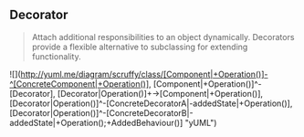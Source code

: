 ## Decorator

>Attach additional responsibilities to an object dynamically. Decorators provide a flexible alternative to subclassing for extending functionality.

![](http://yuml.me/diagram/scruffy/class/[Component|+Operation()]-^[ConcreteComponent|+Operation()], [Component|+Operation()]^-[Decorator], [Decorator|Operation()]+->[Component|+Operation()], [Decorator|Operation()]^-[ConcreteDecoratorA|-addedState|+Operation()], [Decorator|Operation()]^-[ConcreteDecoratorB|-addedState|+Operation();+AddedBehaviour()] "yUML")
